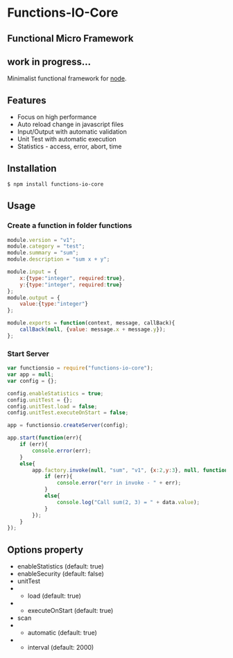 # Functions-IO-Core
## Functional Micro Framework
## work in progress...
Minimalist functional framework for [node](http://nodejs.org).

## Features
  * Focus on high performance
  * Auto reload change in javascript files
  * Input/Output with automatic validation
  * Unit Test with automatic execution
  * Statistics - access, error, abort, time

## Installation
```bash
$ npm install functions-io-core
```

## Usage
### Create a function in folder functions
```javascript
module.version = "v1";
module.category = "test";
module.summary = "sum";
module.description = "sum x + y";

module.input = {
    x:{type:"integer", required:true},
    y:{type:"integer", required:true}
};
module.output = {
    value:{type:"integer"}
};

module.exports = function(context, message, callBack){
    callBack(null, {value: message.x + message.y});
};
```
### Start Server
```javascript
var functionsio = require("functions-io-core");
var app = null;
var config = {};

config.enableStatistics = true;
config.unitTest = {};
config.unitTest.load = false;
config.unitTest.executeOnStart = false;

app = functionsio.createServer(config);

app.start(function(err){
    if (err){
        console.error(err);
    }
    else{
        app.factory.invoke(null, "sum", "v1", {x:2,y:3}, null, function(err, data){
            if (err){
                console.error("err in invoke - " + err);
            }
            else{
                console.log("Call sum(2, 3) = " + data.value);
            }
        });
    }
});
```

## Options property
* enableStatistics (default: true)
* enableSecurity (default: false)
* unitTest
* * load (default: true)
* * executeOnStart (default: true)
* scan
* * automatic (default: true)
* * interval (default: 2000)